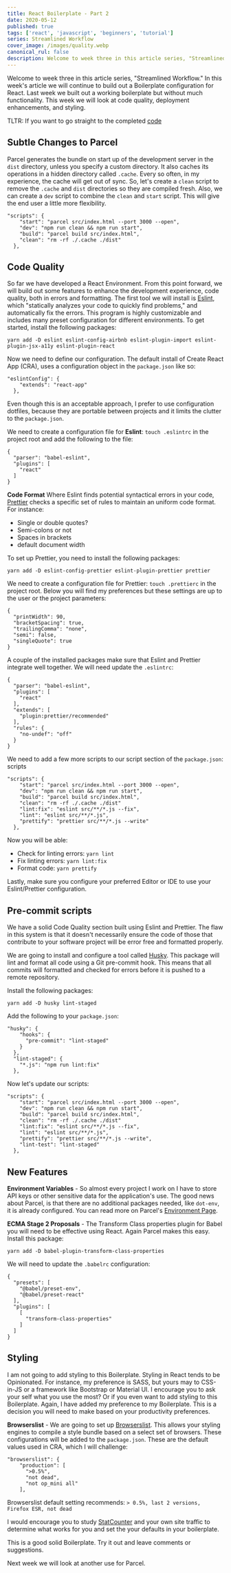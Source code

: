 ```yaml
---
title: React Boilerplate - Part 2
date: 2020-05-12
published: true
tags: ['react', 'javascript', 'beginners', 'tutorial']
series: Streamlined Workflow
cover_image: /images/quality.webp
canonical_rul: false
description: Welcome to week three in this article series, "Streamlined Workflow." In this week's article we will continue to build out a Boilerplate configuration for React. Last week we built out a working boilerplate but without much functionality. This week we will look at code quality, deployment enhancements, and styling.
---
```

Welcome to week three in this article series, "Streamlined Workflow." In this week's article we will continue to build out a Boilerplate configuration for React. Last week we built out a working boilerplate but without much functionality. This week we will look at code quality, deployment enhancements, and styling.

TLTR: If you want to go straight to the completed [code](https://github.com/eclectic-coding/medium-react-boilerplate)

## Subtle Changes to Parcel
Parcel generates the bundle on start up of the development server in the `dist` directory, unless you specify a custom directory. It also caches its operations in a hidden directory called `.cache`. Every so often, in my experience, the cache will get out of sync. So, let's create a `clean` script to remove the `.cache` and `dist` directories so they are compiled fresh. Also, we can create a `dev` script to combine the `clean` and `start` script. This will give the end user a little more flexibility.
```
"scripts": {
    "start": "parcel src/index.html --port 3000 --open",
    "dev": "npm run clean && npm run start",
    "build": "parcel build src/index.html",
    "clean": "rm -rf ./.cache ./dist"
  },
```

## Code Quality
So far we have developed a React Environment. From this point forward, we will build out some features to enhance the development experience, code quality, both in errors and formatting. The first tool we will install is [Eslint](https://eslint.org/), which "statically analyzes your code to quickly find problems," and automatically fix the errors. This program is highly customizable and includes many preset configuration for different environments. To get started, install the following packages:
```
yarn add -D eslint eslint-config-airbnb eslint-plugin-import eslint-plugin-jsx-a11y eslint-plugin-react
```

Now we need to define our configuration. The default install of Create React App (CRA), uses a configuration object in the `package.json` like so:
```
"eslintConfig": {
    "extends": "react-app"
  },
```
Even though this is an acceptable approach, I prefer to use configuration dotfiles, because they are portable between projects and it limits the clutter to the `package.json`.

We need to create a configuration file for **Eslint**: `touch .eslintrc` in the project root and add the following to the file:
```
{
  "parser": "babel-eslint",
  "plugins": [
    "react"
  ]
}
```
**Code Format**
Where Eslint finds potential syntactical errors in your code, [Prettier](https://prettier.io/) checks a specific set of rules to maintain an uniform code format. For instance:
- Single or double quotes?
- Semi-colons or not
- Spaces in brackets
- default document width

To set up Prettier, you need to install the following packages:
```
yarn add -D eslint-config-prettier eslint-plugin-prettier prettier
```
We need to create a configuration file for Prettier: `touch .prettierc` in the project root. Below you will find my preferences but these settings are up to the user or the project parameters:
```
{
  "printWidth": 90,
  "bracketSpacing": true,
  "trailingComma": "none",
  "semi": false,
  "singleQuote": true
}
```
A couple of the installed packages make sure that Eslint and Prettier integrate well together. We will need update the `.eslintrc`:
```
{
  "parser": "babel-eslint",
  "plugins": [
    "react"
  ],
  "extends": [
    "plugin:prettier/recommended"
  ],
  "rules": {
    "no-undef": "off"
  }
}
```
We need to add a few more scripts to our script section of the `package.json`:
scripts
```
"scripts": {
    "start": "parcel src/index.html --port 3000 --open",
    "dev": "npm run clean && npm run start",
    "build": "parcel build src/index.html",
    "clean": "rm -rf ./.cache ./dist"
    "lint:fix": "eslint src/**/*.js --fix",
    "lint": "eslint src/**/*.js",
    "prettify": "prettier src/**/*.js --write"
  },
 ```
Now you will be able:
- Check for linting errors: `yarn lint`
- Fix linting errors: `yarn lint:fix`
- Format code: `yarn prettify`

Lastly, make sure you configure your preferred Editor or IDE to use your Eslint/Prettier configuration.

## Pre-commit scripts
We have a solid Code Quality section built using Eslint and Prettier. The flaw in this system is that it doesn't necessarily ensure the code of those that contribute to your software project will be error free and formatted properly.

We are going to install and configure a tool called [Husky](https://github.com/typicode/husky). This package will lint and format all code using a Git pre-commit hook. This means that all commits will formatted and checked for errors before it is pushed to a remote repository.

Install the following packages:
```
yarn add -D husky lint-staged
```

Add the following to your `package.json`:
```
"husky": {
    "hooks": {
      "pre-commit": "lint-staged"
    }
  },
  "lint-staged": {
    "*.js": "npm run lint:fix"
  },
```

Now let's update our scripts:
```
"scripts": {
    "start": "parcel src/index.html --port 3000 --open",
    "dev": "npm run clean && npm run start",
    "build": "parcel build src/index.html",
    "clean": "rm -rf ./.cache ./dist"
    "lint:fix": "eslint src/**/*.js --fix",
    "lint": "eslint src/**/*.js",
    "prettify": "prettier src/**/*.js --write",
    "lint-test": "lint-staged"
  },
```

## New Features

**Environment Variables** - So almost every project I work on I have to store API keys or other sensitive data for the application's use. The good news about Parcel, is that there are no additional packages needed, like `dot-env`, it is already configured. You can read more on Parcel's [Environment Page](https://en.parceljs.org/env.html).

**ECMA Stage 2 Proposals** - The Transform Class properties plugin for Babel you will need to be effective using React. Again Parcel makes this easy. Install this package:
```
yarn add -D babel-plugin-transform-class-properties
```
We will need to update the `.babelrc` configuration:
```
{
  "presets": [
    "@babel/preset-env",
    "@babel/preset-react"
  ],
  "plugins": [
    [
      "transform-class-properties"
    ]
  ]
}
```

## Styling
I am not going to add styling to this Boilerplate. Styling in React tends to be Opinionated. For instance, my preference is SASS, but yours may to CSS-in-JS or a framework like Bootstrap or Material UI. I encourage you to ask your self what you use the most? Or if you even want to add styling to this Boilerplate. Again, I have added my preference to my Boilerplate. This is a decision you will need to make based on your productivity preferences.

**Browserslist** - We are going to set up [Browserslist](https://github.com/browserslist/browserslist). This allows your styling engines to compile a style bundle based on a select set of browsers. These configurations will be added to the `package.json`. These are the default values used in CRA, which I will challenge:
```
"browserslist": {
    "production": [
      ">0.5%",
      "not dead",
      "not op_mini all"
    ],
```
Browserslist default setting recommends: `> 0.5%, last 2 versions, Firefox ESR, not dead`

I would encourage you to study [StatCounter](https://gs.statcounter.com/) and your own site traffic to determine what works for you and set the your defaults in your boilerplate.

This is a good solid Boilerplate. Try it out and leave comments or suggestions.

Next week we will look at another use for Parcel.
